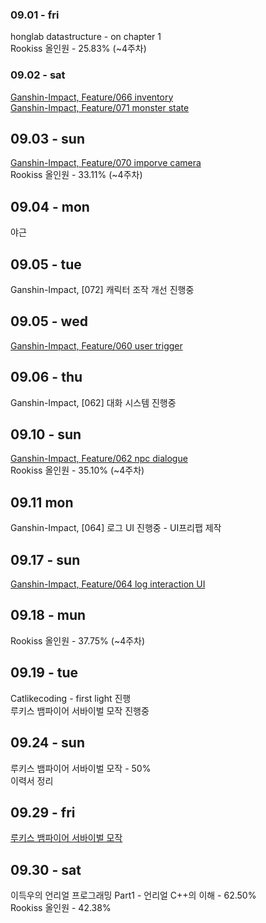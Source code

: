 ### 09.01 - fri

honglab datastructure - on chapter 1<br>
Rookiss 올인원 - 25.83% (~4주차)

### 09.02 - sat

[Ganshin-Impact, Feature/066 inventory](https://github.com/eugene-doobu/Ganshin-Impact/pull/122)<br>
[Ganshin-Impact, Feature/071 monster state](https://github.com/eugene-doobu/Ganshin-Impact/pull/123)

## 09.03 - sun
[Ganshin-Impact, Feature/070 imporve camera](https://github.com/eugene-doobu/Ganshin-Impact/pull/124)<br>
Rookiss 올인원 - 33.11% (~4주차)

## 09.04 - mon
야근

## 09.05 - tue
Ganshin-Impact, [072] 캐릭터 조작 개선 진행중<br>

## 09.05 - wed
[Ganshin-Impact, Feature/060 user trigger](https://github.com/eugene-doobu/Ganshin-Impact/pull/125)<br>

## 09.06 - thu
Ganshin-Impact, [062] 대화 시스템 진행중

## 09.10 - sun
[Ganshin-Impact, Feature/062 npc dialogue](https://github.com/eugene-doobu/Ganshin-Impact/pull/126)<br>
Rookiss 올인원 - 35.10% (~4주차)

## 09.11 mon
Ganshin-Impact, [064] 로그 UI 진행중 - UI프리팹 제작

## 09.17 - sun
[Ganshin-Impact, Feature/064 log interaction UI](https://github.com/eugene-doobu/Ganshin-Impact/pull/127)<br>

## 09.18 - mun
Rookiss 올인원 - 37.75% (~4주차)

## 09.19 - tue
Catlikecoding - first light 진행<br>
루키스 뱀파이어 서바이벌 모작 진행중

## 09.24 - sun
루키스 뱀파이어 서바이벌 모작 - 50%<br>
이력서 정리

## 09.29 - fri
[루키스 뱀파이어 서바이벌 모작](https://www.youtube.com/watch?v=-9ilF_wJHIQ)

## 09.30 - sat
이득우의 언리얼 프로그래밍 Part1 - 언리얼 C++의 이해 - 62.50%<br>
Rookiss 올인원 - 42.38%
